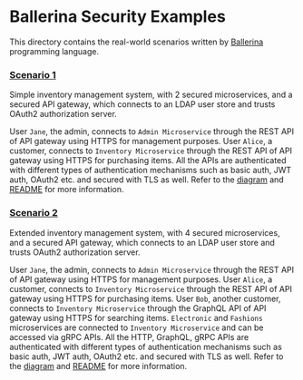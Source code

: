 # Ballerina Security Examples

This directory contains the real-world scenarios written by [Ballerina](https://ballerina.io) programming language.

### [Scenario 1](./scenario-1)

Simple inventory management system, with 2 secured microservices, and a secured API gateway, which connects to an LDAP user store and trusts OAuth2 authorization server.

User `Jane`, the admin, connects to `Admin Microservice` through the REST API of API gateway using HTTPS for management purposes. User `Alice`, a customer, connects to `Inventory Microservice` through the REST API of API gateway using HTTPS for purchasing items. All the APIs are authenticated with different types of authentication mechanisms such as basic auth, JWT auth, OAuth2 etc. and secured with TLS as well. Refer to the [diagram](./scenario-1/scenario-1.png) and [README](./scenario-1/README.md) for more information.

### [Scenario 2](./scenario-2)

Extended inventory management system, with 4 secured microservices, and a secured API gateway, which connects to an LDAP user store and trusts OAuth2 authorization server.

User `Jane`, the admin, connects to `Admin Microservice` through the REST API of API gateway using HTTPS for management purposes. User `Alice`, a customer, connects to `Inventory Microservice` through the REST API of API gateway using HTTPS for purchasing items. User `Bob`, another customer, connects to `Inventory Microservice` through the GraphQL API of API gateway using HTTPS for searching items. `Electronic` and `Fashions` microservices are connected to `Inventory Microservice` and can be accessed via gRPC APIs. All the HTTP, GraphQL, gRPC APIs are authenticated with different types of authentication mechanisms such as basic auth, JWT auth, OAuth2 etc. and secured with TLS as well. Refer to the [diagram](./scenario-2/scenario-2.png) and [README](./scenario-2/README.md) for more information.

